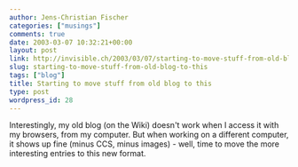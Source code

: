 ```yaml
---
author: Jens-Christian Fischer
categories: ["musings"]
comments: true
date: 2003-03-07 10:32:21+00:00
layout: post
link: http://invisible.ch/2003/03/07/starting-to-move-stuff-from-old-blog-to-this/
slug: starting-to-move-stuff-from-old-blog-to-this
tags: ["blog"]
title: Starting to move stuff from old blog to this
type: post
wordpress_id: 28
---
```


Interestingly, my old blog (on the Wiki) doesn't work when I access it with my browsers, from my computer. But when working on a different computer, it shows up fine (minus CCS, minus images) - well, time to move the more interesting entries to this new format.
